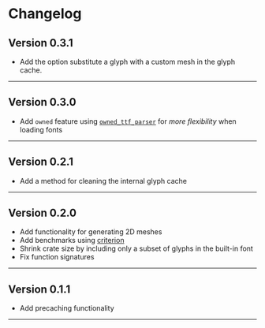 # Changelog

## Version 0.3.1
* Add the option substitute a glyph with a custom mesh in the glyph cache.
---
## Version 0.3.0
* Add `owned` feature using [`owned_ttf_parser`](https://crates.io/crates/owned_ttf_parser) for _more flexibility_ when loading fonts
---
## Version 0.2.1
* Add a method for cleaning the internal glyph cache
---
## Version 0.2.0
* Add functionality for generating 2D meshes
* Add benchmarks using [criterion](https://crates.io/crates/criterion)
* Shrink crate size by including only a subset of glyphs in the built-in font
* Fix function signatures
---
## Version 0.1.1
* Add precaching functionality
---